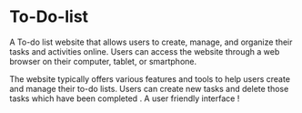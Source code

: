 # To-Do-list
A To-do list website that allows users to create, manage, and organize their tasks and activities online.
Users can access the website through a web browser on their computer, tablet, or smartphone.

The website typically offers various features and tools to help users create and manage their to-do lists. Users can create new tasks and delete those tasks which have been completed .
A user friendly interface !
